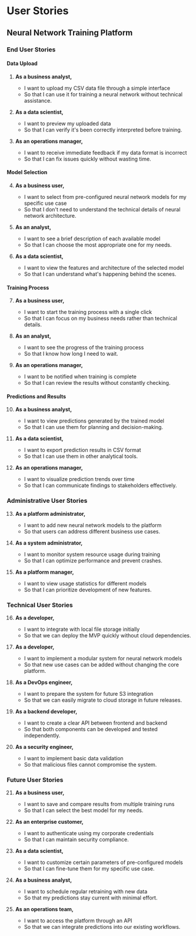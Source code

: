 # User Stories

## Neural Network Training Platform

### End User Stories

#### Data Upload

1. **As a business analyst,**
   - I want to upload my CSV data file through a simple interface
   - So that I can use it for training a neural network without technical assistance.

2. **As a data scientist,**
   - I want to preview my uploaded data
   - So that I can verify it's been correctly interpreted before training.

3. **As an operations manager,**
   - I want to receive immediate feedback if my data format is incorrect
   - So that I can fix issues quickly without wasting time.

#### Model Selection

4. **As a business user,**
   - I want to select from pre-configured neural network models for my specific use case
   - So that I don't need to understand the technical details of neural network architecture.

5. **As an analyst,**
   - I want to see a brief description of each available model
   - So that I can choose the most appropriate one for my needs.

6. **As a data scientist,**
   - I want to view the features and architecture of the selected model
   - So that I can understand what's happening behind the scenes.

#### Training Process

7. **As a business user,**
   - I want to start the training process with a single click
   - So that I can focus on my business needs rather than technical details.

8. **As an analyst,**
   - I want to see the progress of the training process
   - So that I know how long I need to wait.

9. **As an operations manager,**
   - I want to be notified when training is complete
   - So that I can review the results without constantly checking.

#### Predictions and Results

10. **As a business analyst,**
    - I want to view predictions generated by the trained model
    - So that I can use them for planning and decision-making.

11. **As a data scientist,**
    - I want to export prediction results in CSV format
    - So that I can use them in other analytical tools.

12. **As an operations manager,**
    - I want to visualize prediction trends over time
    - So that I can communicate findings to stakeholders effectively.

### Administrative User Stories

13. **As a platform administrator,**
    - I want to add new neural network models to the platform
    - So that users can address different business use cases.

14. **As a system administrator,**
    - I want to monitor system resource usage during training
    - So that I can optimize performance and prevent crashes.

15. **As a platform manager,**
    - I want to view usage statistics for different models
    - So that I can prioritize development of new features.

### Technical User Stories

16. **As a developer,**
    - I want to integrate with local file storage initially
    - So that we can deploy the MVP quickly without cloud dependencies.

17. **As a developer,**
    - I want to implement a modular system for neural network models
    - So that new use cases can be added without changing the core platform.

18. **As a DevOps engineer,**
    - I want to prepare the system for future S3 integration
    - So that we can easily migrate to cloud storage in future releases.

19. **As a backend developer,**
    - I want to create a clear API between frontend and backend
    - So that both components can be developed and tested independently.

20. **As a security engineer,**
    - I want to implement basic data validation
    - So that malicious files cannot compromise the system.

### Future User Stories

21. **As a business user,**
    - I want to save and compare results from multiple training runs
    - So that I can select the best model for my needs.

22. **As an enterprise customer,**
    - I want to authenticate using my corporate credentials
    - So that I can maintain security compliance.

23. **As a data scientist,**
    - I want to customize certain parameters of pre-configured models
    - So that I can fine-tune them for my specific use case.

24. **As a business analyst,**
    - I want to schedule regular retraining with new data
    - So that my predictions stay current with minimal effort.

25. **As an operations team,**
    - I want to access the platform through an API
    - So that we can integrate predictions into our existing workflows.